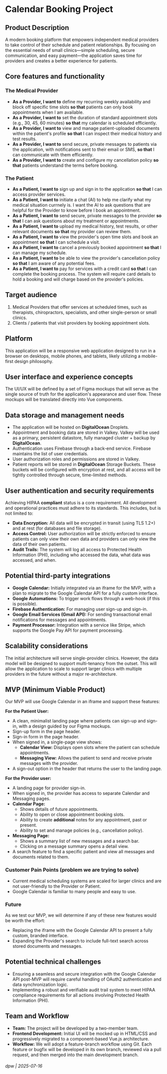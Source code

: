 # Calendar Booking Project

## Product Description

A modern booking platform that empowers independent medical providers to take control of their schedule and patient relationships. 
By focusing on the essential needs of small clinics—simple scheduling, secure communication, and easy payment—the application saves time for providers and creates a better experience for patients.

## Core features and functionality

### The Medical Provider

* **As a Provider, I want to** define my recurring weekly availability and block off specific time slots **so that** patients can only book appointments when I am available.
* **As a Provider, I want to** set the duration of standard appointment slots (e.g., 30, 45, 60 minutes) **so that** my calendar is scheduled efficiently.
* **As a Provider, I want to** view and manage patient-uploaded documents within the patient's profile **so that** I can inspect their medical history and test results.
* **As a Provider, I want to** send secure, private messages to patients via the application, with notifications sent to their email or SMS, **so that** I can communicate with them efficiently.
* **As a Provider, I want to** create and configure my cancellation policy **so that** patients understand the terms before booking.

### The Patient

* **As a Patient, I want to** sign up and sign in to the application **so that** I can access provider services.
* **As a Patient, I want to** initiate a chat (AI) to help me clarify what my medical situation currnely is. I want the AI to ask questions that are helpful for the Provider to know before I book an appointment.
* **As a Patient, I want to** send secure, private messages to the provider **so that** I can ask questions about my treatment or appointments.
* **As a Patient, I want to** upload my medical history, test results, or other relevant documents **so that** my provider can review them.
* **As a Patient, I want to** view the provider's open time slots and book an appointment **so that** I can schedule a visit.
* **As a Patient, I want to** cancel a previously booked appointment **so that** I can manage my schedule.
* **As a Patient, I want to** be able to view the provider's cancellation policy **so that** I am aware of any potential fees.
* **As a Patient, I want to** pay for services with a credit card **so that** I can complete the booking process. The system will require card details to hold a booking and will charge based on the provider's policies.

## Target audience

1.  Medical Providers that offer services at scheduled times, such as therapists, chiropractors, specialists, and other single-person or small clinics.
2.  Clients / patients that visit providers by booking appointment slots.

## Platform

This application will be a responsive web application designed to run in a browser on desktops, mobile phones, and tablets, likely utilizing a mobile-first design philosophy.

## User interface and experience concepts

The UI/UX will be defined by a set of Figma mockups that will serve as the single source of truth for the application's appearance and user flow. These mockups will be translated directly into Vue components.

## Data storage and management needs

* The application will be hosted on **DigitalOcean** Droplets.
* Appointment and booking data are stored in Valkey. Valkey will be used as a primary, persistent datastore, fully managed cluster + backup by **DigitalOcean**.
* Authentication uses Firebase through a back-end service. Firebase maintains the list of user credentials.
* User authorization roles and permissions are stored in Valkey.
* Patient reports will be stored in **DigitalOcean** Storage Buckets. These buckets will be configured with encryption at rest, and all access will be tightly controlled through secure, time-limited methods.

## User authentication and security requirements

Achieving HIPAA **compliant** status is a core requirement. All development and operational practices must adhere to its standards. This includes, but is not limited to:

* **Data Encryption:** All data will be encrypted in transit (using TLS 1.2+) and at rest (for databases and file storage).
* **Access Control:** User authorization will be strictly enforced to ensure patients can only view their own data and providers can only view the data of their own patients.
* **Audit Trails:** The system will log all access to Protected Health Information (PHI), including who accessed the data, what data was accessed, and when.

## Potential third-party integrations

* **Google Calendar:** Initially integrated via an iframe for the MVP, with a plan to migrate to the Google Calendar API for a fully custom interface.
* **Google Automations:** To trigger work flows through a web-hook (if this is possible).
* **Firebase Authentication:** For managing user sign-up and sign-in.
* **Google Email Services (Gmail API):** For sending transactional email notifications for messages and appointments.
* **Payment Processor:** Integration with a service like Stripe, which supports the Google Pay API for payment processing.

## Scalability considerations

The initial architecture will serve single-provider clinics. However, the data model will be designed to support multi-tenancy from the outset. This will allow the application to scale to support larger clinics with multiple providers in the future without a major re-architecture.

## MVP (Minimum Viable Product)

Our MVP will use Google Calendar in an iframe and support these features:

**For the Patient User:**

* A clean, minimalist landing page where patients can sign-up and sign-in, with a design guided by our Figma mockups.
* Sign-up form in the page header.
* Sign-in form in the page header.
* When signed in, a single-page view shows:
    * **Calendar View:** Displays open slots where the patient can schedule appointments.
    * **Messaging View:** Allows the patient to send and receive private messages with the provider.
* A sign-out option in the header that returns the user to the landing page.

**For the Provider user:**

* A landing page for provider sign-in.
* When signed in, the provider has access to separate Calendar and Messaging pages.
* **Calendar Page:**
    * Shows details of future appointments.
    * Ability to open or close appointment booking slots.
    * Ability to create **additional** notes for any appointment, past or present.
    * Ability to set and manage policies (e.g., cancellation policy).
* **Messaging Page:**
    * Shows a summary list of new messages and a search bar.
    * Clicking on a message summary opens a detail view.
* A search feature to find a specific patient and view all messages and documents related to them.

### Customer Pain Points (problem we are trying to solve)

* Current medical scheduling systems are scaled for larger clinics and are not user-friendly to the Provider or Patient.
* Google Calendar is familiar to many people and easy to use.

### Future

As we test our MVP, we will determine if any of these new features would be worth the effort:

* Replacing the iframe with the Google Calendar API to present a fully custom, branded interface.
* Expanding the Provider's search to include full-text search across stored documents and messages.

## Potential technical challenges

* Ensuring a seamless and secure integration with the Google Calendar API post-MVP will require careful handling of OAuth2 authentication and data synchronization logic.
* Implementing a robust and verifiable audit trail system to meet HIPAA compliance requirements for all actions involving Protected Health Information (PHI).

## Team and Workflow

* **Team:** The project will be developed by a two-member team.
* **Frontend Development:** Initial UI will be mocked up in HTML/CSS and progressively migrated to a component-based Vue.js architecture.
* **Workflow:** We will adopt a feature-branch workflow using Git. Each feature or bugfix will be developed in its own branch, reviewed via a pull request, and then merged into the main development branch.

###### dpw | 2025-07-16

